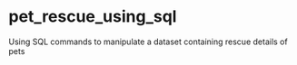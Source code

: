 # pet_rescue_using_sql
Using SQL commands to manipulate a dataset containing rescue details of pets
